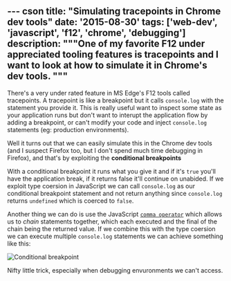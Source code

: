 --- cson
title: "Simulating tracepoints in Chrome dev tools"
date: '2015-08-30'
tags: ['web-dev', 'javascript', 'f12', 'chrome', 'debugging']
description: """One of my favorite F12 under appreciated tooling features is tracepoints and I want to look at how to simulate it in Chrome's dev tools.
"""
---

There's a very under rated feature in MS Edge's F12 tools called tracepoints. A tracepoint is like a breakpoint but it calls `console.log` with the statement you provide it. This is really useful want to inspect some state as your application runs but don't want to interupt the application flow by adding a breakpoint, or can't modify your code and inject `console.log` statements (eg: production environments).

Well it turns out that we can easily simulate this in the Chrome dev tools (and I suspect Firefox too, but I don't spend much time debugging in Firefox), and that's by exploiting the **conditional breakpoints**

With a conditional breakpoint it runs what you give it and if it's `true` you'll have the application break, if it returns false it'll continue on unabided. If we exploit type coersion in JavaScript we can call `console.log` as our conditional breakpoint statement and not return anything since `console.log` returns `undefined` which is coerced to `false`.

 Another thing we can do is use the JavaScript [`comma operator`](https://developer.mozilla.org/en-US/docs/Web/JavaScript/Reference/Operators/Comma_Operator) which allows us to _chain_ statements together, which each executed and the final of the chain being the returned value. If we combine this with the type coersion we can execute multiple `console.log` statements we can achieve something like this:

![Conditional breakpoint](/get/conditional-breakpoint.PNG)

Nifty little trick, especially when debugging envuronments we can't access.

